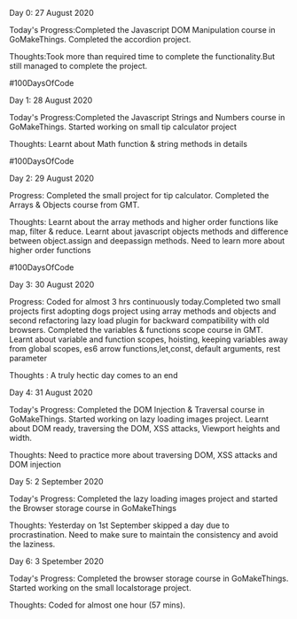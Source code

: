 Day 0: 27 August 2020

Today's Progress:Completed the Javascript DOM Manipulation course in GoMakeThings. Completed the accordion project.

Thoughts:Took more than required time to complete the functionality.But still managed to complete the project.

#100DaysOfCode
 
Day 1: 28 August 2020

Today's Progress:Completed the Javascript Strings and Numbers course in GoMakeThings. Started working on small tip calculator project

Thoughts: Learnt about Math function & string methods in details


#100DaysOfCode 

Day 2: 29 August 2020

Progress: Completed the small project for tip calculator. 
Completed the Arrays & Objects course from GMT. 

Thoughts: Learnt about the array methods and higher order functions like map, filter & reduce. Learnt about javascript objects
methods and difference between object.assign and deepassign methods. Need to learn more about higher order functions

#100DaysOfCode 

Day 3: 30 August 2020

Progress: Coded for almost 3 hrs continuously today.Completed two small projects first adopting dogs project using array methods and objects and second refactoring lazy load plugin for backward compatibility with old browsers.
Completed the variables & functions scope course in GMT. Learnt about variable and function scopes, hoisting, keeping variables away from global scopes, es6 arrow functions,let,const, default arguments, rest parameter

Thoughts : A truly hectic day comes to an end

Day 4: 31 August 2020

Today's Progress: Completed the DOM Injection & Traversal course in GoMakeThings. Started working on lazy loading images project. Learnt about DOM ready, traversing the DOM, XSS attacks, Viewport heights and width.

Thoughts: Need to practice more about traversing DOM, XSS attacks and DOM injection

Day 5: 2 September 2020

Today's Progress: Completed the lazy loading images project and started the Browser storage course in 
GoMakeThings

Thoughts: Yesterday on 1st September skipped a day due to procrastination. Need to make sure to maintain the consistency and avoid the laziness.

Day 6: 3 Spetember 2020

Today's Progress: Completed the browser storage course in GoMakeThings. Started working on the small localstorage project.

Thoughts: Coded for almost one hour (57 mins).